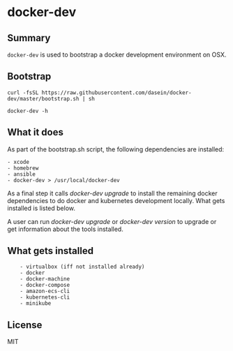 # docker-dev

## Summary

`docker-dev` is used to bootstrap a docker development environment on OSX.

## Bootstrap

    curl -fsSL https://raw.githubusercontent.com/dasein/docker-dev/master/bootstrap.sh | sh

    docker-dev -h

## What it does

As part of the bootstrap.sh script, the following dependencies are installed:

    - xcode
    - homebrew
    - ansible
    - docker-dev > /usr/local/docker-dev

As a final step it calls *docker-dev upgrade* to install the remaining
docker dependencies to do docker and kubernetes development locally. What
gets installed is listed below.

A user can run *docker-dev upgrade* or *docker-dev version* to upgrade or
get information about the tools installed.

## What gets installed

        - virtualbox (iff not installed already)
        - docker
        - docker-machine
        - docker-compose
        - amazon-ecs-cli
        - kubernetes-cli
        - minikube

## License

MIT
